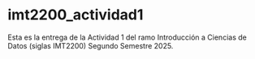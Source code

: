 # imt2200_actividad1
Esta es la entrega de la Actividad 1 del ramo Introducción a Ciencias de Datos (siglas IMT2200) Segundo Semestre 2025.